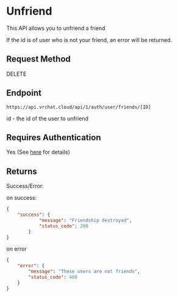 # Unfriend

This API allows you to unfriend a friend

If the id is of user who is not your friend, an error will be returned.

## Request Method
DELETE

## Endpoint
    https://api.vrchat.cloud/api/1/auth/user/friends/[ID]

id - the id of the user to unfriend

## Requires Authentication
Yes (See [here](/GettingStarted/QuickStart?id=authorization) for details)

## Returns

Success/Error:

on success:
```json
{
    "success": {
            "message": "Friendship destroyed",
            "status_code": 200
        }
}
```

on error
```json
{
    "error": {
        "message": "These users are not friends",
        "status_code": 400
    }
}
```
